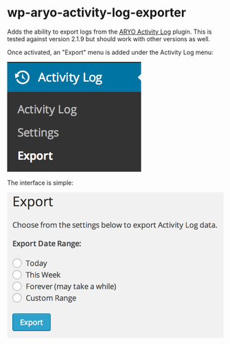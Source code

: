 wp-aryo-activity-log-exporter
=============================

Adds the ability to export logs from the [ARYO Activity Log](https://wordpress.org/plugins/aryo-activity-log/) plugin. This is tested against version 2.1.9 but should work with other versions as well.

Once activated, an "Export" menu is added under the Activity Log menu:

![](https://github.com/rokusek/wp-aryo-activity-log-exporter/blob/master/aryo-exporter-menu.png)

The interface is simple:

![](https://github.com/rokusek/wp-aryo-activity-log-exporter/blob/master/aryo-exporter-interface.png)